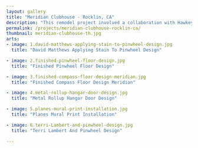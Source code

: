 ```yaml
---
layout: gallery
title: "Meridian Clubhouse - Rocklin, CA"
description: "This remodel project involved a collaboration with Hawkey Designs and Matthews Construction. Our main work included the installation of 2 murals, the painting of a hanger emblem on a roll up door and the execution of floor designs for the common area and main office."
permalink: /projects/meridian-clubhouse-rocklin-ca/
thumbnail: meridian-clubhouse-th.jpg
arts:
- image: 1.david-matthews-applying-stain-to-pinwheel-design.jpg
  title: "David Matthews Applying Stain To Pinwheel Design"

- image: 2.finished-pinwheel-floor-design.jpg
  title: "Finished Pinwheel Floor Design"

- image: 3.finished-compass-floor-design-meridian.jpg
  title: "Finished Compass Floor Design Meridian"

- image: 4.metal-rollup-hangar-door-design.jpg
  title: "Metal Rollup Hangar Door Design"

- image: 5.planes-mural-print-installation.jpg
  title: "Planes Mural Print Installation"

- image: 6.terri-Lambert-and-pinwheel-design.jpg
  title: "Terri Lambert And Pinwheel Design"

---
```

